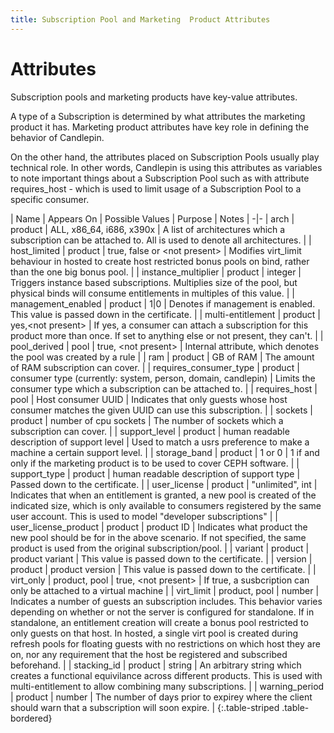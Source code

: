 ```yaml
---
title: Subscription Pool and Marketing  Product Attributes
---
```

# Attributes
Subscription pools and marketing products have key-value attributes. 

A type of a Subscription is determined by what attributes the marketing product it has. Marketing product attributes have key role in defining the behavior of Candlepin.

On the other hand, the attributes placed on Subscription Pools usually play technical role. In other words, Candlepin is using this attributes as variables to note important things about a Subscription Pool such as with attribute requires_host - which is used to limit usage of a Subscription Pool to a specific consumer. 


| Name | Appears On | Possible Values | Purpose | Notes |
-|-
| arch | product | ALL, x86_64, i686, x390x | A list of architectures which a subscription can be attached to. All is used to denote all architectures. |
| host_limited | product | true, false or \<not present\> | Modifies virt_limit behaviour in hosted to create host restricted bonus pools on bind, rather than the one big bonus pool. |
| instance_multiplier | product | integer | Triggers instance based subscriptions. Multiplies size of the pool, but physical binds will consume entitlements in multiples of this value. |
| management_enabled | product | 1|0 | Denotes if management is enabled. This value is passed down in the certificate. |
| multi-entitlement | product | yes,\<not present\> | If yes, a consumer can attach a subscription for this product more than once. If set to anything else or not present, they can't. |
| pool_derived | pool | true, \<not present\> | Internal attribute, which denotes the pool was created by a rule |
| ram | product | GB of RAM | The amount of RAM subscription can cover. |
| requires_consumer_type | product | consumer type (currently: system, person, domain, candlepin) | Limits the consumer type which a subscription can be attached to. |
| requires_host | pool | Host consumer UUID | Indicates that only guests whose host consumer matches the given UUID can use this subscription.  |
| sockets | product | number of cpu sockets | The number of sockets which a subscription can cover. |
| support_level | product | human readable description of support level | Used to match a usrs preference to make a machine a certain support level. |
| storage_band | product | 1 or 0 | 1 if and only if the marketing product is to be used to cover CEPH software. |
| support_type | product | human readable description of support type | Passed down to the certificate. |
| user_license | product | "unlimited", int | Indicates that when an entitlement is granted, a new pool is created of the indicated size, which is only available to consumers registered by the same user account. This is used to model "developer subscriptions"  |
| user_license_product | product | product ID | Indicates what product the new pool should be for in the above scenario. If not specified, the same product is used from the original subscription/pool. |
| variant | product | product variant | This value is passed down to the certificate. |
| version | product | product version | This value is passed down to the certificate. |
| virt_only | product, pool | true, \<not present\> | If true, a susbcription can only be attached to a virtual machine |
| virt_limit | product, pool | number | Indicates a number of guests an subscription includes. This behavior varies depending on whether or not the server is configured for standalone. If in standalone, an entitlement creation will create a bonus pool restricted to only guests on that host. In hosted, a single virt pool is created during refresh pools for floating guests with no restrictions on which host they are on, nor any requirement that the host be registered and subscribed beforehand. |
| stacking_id | product | string | An arbitrary string which creates a functional equivilance across different products. This is used with multi-entitlement to allow combining many subscriptions. |
| warning_period | product | number | The number of days prior to expirey where the client should warn that a subscription will soon expire. |
{:.table-striped .table-bordered}
